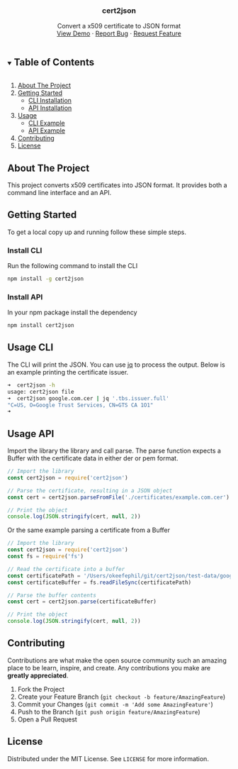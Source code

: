 <!--
*** Thanks for checking out the Best-README-Template. If you have a suggestion
*** that would make this better, please fork the repo and create a pull request
*** or simply open an issue with the tag "enhancement".
*** Thanks again! Now go create something AMAZING! :D
***
***
***
*** To avoid retyping too much info. Do a search and replace for the following:
*** twitter_handle, email, project_title, project_description
-->



<!-- PROJECT LOGO -->
<p align="center">
  <h3 align="center">cert2json</h3>

  <p align="center">
    Convert a x509 certificate to JSON format
    <br />
    <a href="https://github.com/philwantsfish/cert2json">View Demo</a>
    ·
    <a href="https://github.com/philwantsfish/cert2json/issues">Report Bug</a>
    ·
    <a href="https://github.com/philwantsfish/cert2json/issues">Request Feature</a>
  </p>
</p>



<!-- TABLE OF CONTENTS -->
<details open="open">
  <summary><h2 style="display: inline-block">Table of Contents</h2></summary>
  <ol>
    <li>
      <a href="#about-the-project">About The Project</a>
    </li>
    <li>
      <a href="#getting-started">Getting Started</a>
      <ul>
        <li><a href="#installation">CLI Installation</a></li>
        <li><a href="#installation">API Installation</a></li>
      </ul>
    </li>
    <li>
        <a href="#usage">Usage</a>
        <ul>
            <li><a href="#installation">CLI Example</a></li>
            <li><a href="#installation">API Example</a></li>
        </ul>
    </li>
    <li><a href="#contributing">Contributing</a></li>
    <li><a href="#license">License</a></li>
  </ol>
</details>



<!-- ABOUT THE PROJECT -->
## About The Project

This project converts x509 certificates into JSON format. It provides both a command line interface and an API. 


<!-- GETTING STARTED -->
## Getting Started

To get a local copy up and running follow these simple steps.

### Install CLI

Run the following command to install the CLI

```sh
npm install -g cert2json
```


### Install API

In your npm package install the dependency

```sh
npm install cert2json
```


<!-- USAGE EXAMPLES -->
## Usage CLI

The CLI will print the JSON. You can use [jq](https://github.com/stedolan/jq) to process the output. Below is an example printing the certificate issuer.

```sh
➜  cert2json -h
usage: cert2json file
➜  cert2json google.com.cer | jq '.tbs.issuer.full'
"C=US, O=Google Trust Services, CN=GTS CA 1O1"
➜  
```

## Usage API

Import the library the library and call parse. The parse function expects a Buffer with the certificate data in either der or pem format.

```javascript
// Import the library
const cert2json = require('cert2json')

// Parse the certificate, resulting in a JSON object
const cert = cert2json.parseFromFile('./certificates/example.com.cer')

// Print the object
console.log(JSON.stringify(cert, null, 2))
```

Or the same example parsing a certificate from a Buffer

```javascript
// Import the library
const cert2json = require('cert2json')
const fs = require('fs')

// Read the certificate into a buffer
const certificatePath = '/Users/okeefephil/git/cert2json/test-data/google.com.cer'
const certificateBuffer = fs.readFileSync(certificatePath)

// Parse the buffer contents
const cert = cert2json.parse(certificateBuffer)

// Print the object
console.log(JSON.stringify(cert, null, 2))
```

<!-- CONTRIBUTING -->
## Contributing

Contributions are what make the open source community such an amazing place to be learn, inspire, and create. Any contributions you make are **greatly appreciated**.

1. Fork the Project
2. Create your Feature Branch (`git checkout -b feature/AmazingFeature`)
3. Commit your Changes (`git commit -m 'Add some AmazingFeature'`)
4. Push to the Branch (`git push origin feature/AmazingFeature`)
5. Open a Pull Request

<!-- LICENSE -->
## License

Distributed under the MIT License. See `LICENSE` for more information.

